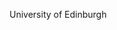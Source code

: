[//]: # (Created by ./bin/manage_files.pl from ./species/Dirofilaria_immitis/PRJEB1797/Dirofilaria_immitis_PRJEB1797.summary.html on Thu Jun 11 13:43:56 2020)
University of Edinburgh
